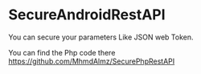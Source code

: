 # SecureAndroidRestAPI
You can secure your parameters Like JSON web Token.

You can find the Php code there 
https://github.com/MhmdAlmz/SecurePhpRestAPI
